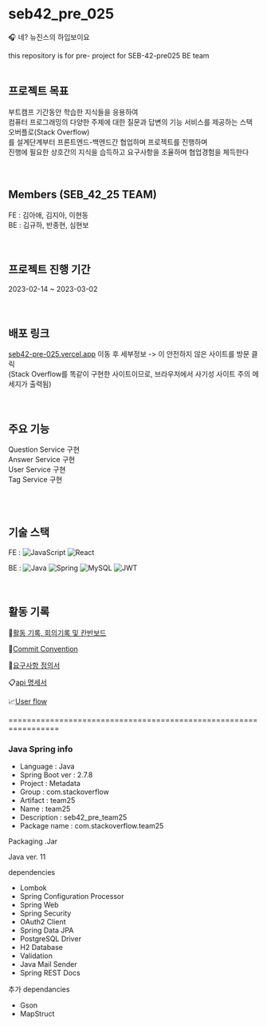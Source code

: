 # seb42_pre_025
:headphones: 네? 뉴진스의 하입보이요

this repository is for pre- project for SEB-42-pre025 BE team
<br/><br/>
## 프로젝트 목표
부트캠프 기간동안 학습한 지식들을 응용하여  
컴퓨터 프로그래밍의 다양한 주제에 대한 질문과 답변의 기능 서비스를 제공하는 스택 오버플로(Stack Overflow)  
를 설계단계부터 프론트엔드-백엔드간 협업하며 프로젝트를 진행하며  
진행에 필요한 상호간의 지식을 습득하고 요구사항을 조율하며 협업경험을 체득한다
<br/><br/><br/>
## Members (SEB_42_25 TEAM)
FE : 김아애, 김지아, 이현동  
BE : 김규하, 반종현, 심현보
<br/><br/><br/>
## 프로젝트 진행 기간
2023-02-14 ~ 2023-03-02
<br/><br/><br/>
## 배포 링크 
[seb42-pre-025.vercel.app](seb42-pre-025.vercel.app) 이동 후
세부정보 -> 이 안전하지 않은 사이트를 방문 클릭  
(Stack Overflow를 똑같이 구현한 사이트이므로, 브라우저에서 사기성 사이트 주의 메세지가 출력됨)
<br/><br/><br/>
## 주요 기능
Question Service 구현  
Answer Service 구현  
User Service 구현  
Tag Service 구현  
<br/><br/><br/>
## 기술 스택
FE : ![JavaScript](https://img.shields.io/badge/javascript-%23323330.svg?style=for-the-badge&logo=javascript&logoColor=%23F7DF1E) 
![React](https://img.shields.io/badge/react-%2320232a.svg?style=for-the-badge&logo=react&logoColor=%2361DAFB) 
  
BE : ![Java](https://img.shields.io/badge/java-%23ED8B00.svg?style=for-the-badge&logo=java&logoColor=white)
![Spring](https://img.shields.io/badge/spring-%236DB33F.svg?style=for-the-badge&logo=spring&logoColor=white)
![MySQL](https://img.shields.io/badge/mysql-%2300f.svg?style=for-the-badge&logo=mysql&logoColor=white) 
![JWT](https://img.shields.io/badge/JWT-black?style=for-the-badge&logo=JSON%20web%20tokens)
<br/><br/><br/>  
## 활동 기록
:scroll:[활동 기록, 회의기록 및 칸반보드](https://www.notion.so/codestates/3df9b9ad27a749d687f360dff69ab7ef)

:bookmark:[Commit Convention](https://www.notion.so/codestates/Commit-Convention-d8239314567e42da92cb958511e799af)

:incoming_envelope:[요구사항 정의서](https://docs.google.com/spreadsheets/d/1WHwyDLI1bqthNM4a_FT1rRkLSApj1W5WoN8jVh_OHOg/edit#gid=1661060620)

:clipboard:[api 명세서](https://docs.google.com/spreadsheets/d/1WHwyDLI1bqthNM4a_FT1rRkLSApj1W5WoN8jVh_OHOg/edit#gid=961764758)

:chart_with_upwards_trend:[User flow](https://www.figma.com/file/uNUbBMMRbvj1bIJcq6d0qG/User-Flow)
  
  
  
  
=================================================================
### Java Spring info

- Language : Java
- Spring Boot ver : 2.7.8
- Project : Metadata
- Group : com.stackoverflow
- Artifact : team25
- Name : team25
- Description : seb42_pre_team25
- Package name :  com.stackoverflow.team25

Packaging
.Jar

Java ver.
11

dependencies
- Lombok
- Spring Configuration Processor
- Spring Web
- Spring Security
- OAuth2 Client
- Spring Data JPA
- PostgreSQL Driver
- H2 Database
- Validation
- Java Mail Sender
- Spring REST Docs

추가 dependancies
- Gson
- MapStruct
